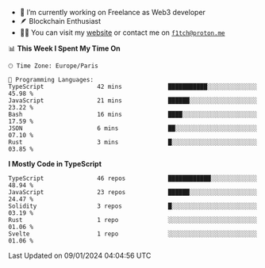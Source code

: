 - 🔭 I’m currently working on Freelance as Web3 developer
- 🪶 Blockchain Enthusiast
- 👨‍💻 You can visit my [website](https://f1tch.xyz) or contact me on [`f1tch@proton.me`](mailto:f1tch@proton.me)

<!--START_SECTION:waka-->
📊 **This Week I Spent My Time On** 

```text
🕑︎ Time Zone: Europe/Paris

💬 Programming Languages: 
TypeScript               42 mins             ███████████░░░░░░░░░░░░░░   45.98 % 
JavaScript               21 mins             ██████░░░░░░░░░░░░░░░░░░░   23.22 % 
Bash                     16 mins             ████░░░░░░░░░░░░░░░░░░░░░   17.59 % 
JSON                     6 mins              ██░░░░░░░░░░░░░░░░░░░░░░░   07.10 % 
Rust                     3 mins              █░░░░░░░░░░░░░░░░░░░░░░░░   03.85 % 
```

**I Mostly Code in TypeScript** 

```text
TypeScript               46 repos            ████████████░░░░░░░░░░░░░   48.94 % 
JavaScript               23 repos            ██████░░░░░░░░░░░░░░░░░░░   24.47 % 
Solidity                 3 repos             █░░░░░░░░░░░░░░░░░░░░░░░░   03.19 % 
Rust                     1 repo              ░░░░░░░░░░░░░░░░░░░░░░░░░   01.06 % 
Svelte                   1 repo              ░░░░░░░░░░░░░░░░░░░░░░░░░   01.06 % 
```




 Last Updated on 09/01/2024 04:04:56 UTC
<!--END_SECTION:waka-->
